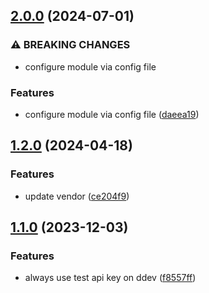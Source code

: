 ## [2.0.0](https://github.com/baumrock/RockMollie/compare/v1.2.0...v2.0.0) (2024-07-01)


### ⚠ BREAKING CHANGES

* configure module via config file

### Features

* configure module via config file ([daeea19](https://github.com/baumrock/RockMollie/commit/daeea19a96884a05c4733b80b3c76896bb6f789e))

## [1.2.0](https://github.com/baumrock/RockMollie/compare/v1.1.0...v1.2.0) (2024-04-18)


### Features

* update vendor ([ce204f9](https://github.com/baumrock/RockMollie/commit/ce204f9088f8d0cd7cca34d83c932bd9a1614f76))

## [1.1.0](https://github.com/baumrock/RockMollie/compare/f8557fff6cd40453db9ea1452ca5c2cfa52f2e25...v1.1.0) (2023-12-03)


### Features

* always use test api key on ddev ([f8557ff](https://github.com/baumrock/RockMollie/commit/f8557fff6cd40453db9ea1452ca5c2cfa52f2e25))

